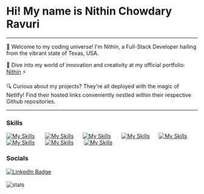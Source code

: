 Hi! My name is Nithin Chowdary Ravuri 
========================================================================================================================================

---

🚀 Welcome to my coding universe! I'm Nithin, a Full-Stack Developer hailing from the vibrant state of Texas, USA. 

🎨 Dive into my world of innovation and creativity at my official portfolio: [Nithin](https://nithin-chowdary-portfolio.netlify.app/) ⚡️

🔍 Curious about my projects? They're all deployed with the magic of Netlify! Find their hosted links conveniently nestled within their respective Github repositories.

---

### Skills

[![My Skills](https://skillicons.dev/icons?i=html,css)](https://skillicons.dev) &nbsp;&nbsp;&nbsp;&nbsp;&nbsp; [![My Skills](https://skillicons.dev/icons?i=js,ts)](https://skillicons.dev)&nbsp;&nbsp;&nbsp;&nbsp;&nbsp; [![My Skills](https://skillicons.dev/icons?i=react,next)](https://skillicons.dev) &nbsp;&nbsp;&nbsp;&nbsp;&nbsp; [![My Skills](https://skillicons.dev/icons?i=svelte,vue)](https://skillicons.dev) &nbsp;&nbsp;&nbsp;&nbsp;&nbsp;[![My Skills](https://skillicons.dev/icons?i=tailwind,bootstrap)](https://skillicons.dev) &nbsp;&nbsp;&nbsp;&nbsp;&nbsp; [![My Skills](https://skillicons.dev/icons?i=nodejs,express)](https://skillicons.dev) &nbsp;&nbsp;&nbsp;&nbsp;&nbsp; [![My Skills](https://skillicons.dev/icons?i=java,python)](https://skillicons.dev) &nbsp;&nbsp;&nbsp;&nbsp;&nbsp; [![My Skills](https://skillicons.dev/icons?i=mongodb,postgres)](https://skillicons.dev)
<br/>

### Socials

<div id="badges">
  <a href="https://www.linkedin.com/in/nithinchowdaryravuri/">
    <img src="https://img.shields.io/badge/LinkedIn-blue?style=for-the-badge&logo=linkedin&logoColor=white" alt="LinkedIn Badge"/>
  </a>
</div>
<br/>
<img src="https://github-readme-stats.vercel.app/api/top-langs/?username=NithinChowdaryRavuri&layout=pie" alt="stats"/>
